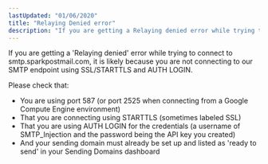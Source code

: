 ```yaml
---
lastUpdated: "01/06/2020"
title: "Relaying Denied error"
description: "If you are getting a Relaying denied error while trying to connect to smtp sparkpostmail com it is likely because you are not connecting to our SMTP endpoint using SSL STARTTLS and AUTH LOGIN Please check that You are using port 587 or port 2525 when connecting from a Google..."
---
```


If you are getting a 'Relaying denied' error while trying to connect to smtp.sparkpostmail.com, it is likely because you are not connecting to our SMTP endpoint using SSL/STARTTLS and AUTH LOGIN. 

Please check that: 

* You are using port 587 (or port 2525 when connecting from a Google Compute Engine environment)
* That you are connecting using STARTTLS (sometimes labeled SSL)
* That you are using AUTH LOGIN for the credentials (a username of SMTP_Injection and the password being the API key you created)
* And your sending domain must already be set up and listed as 'ready to send' in your Sending Domains dashboard
